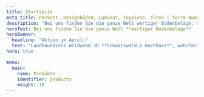 ```yaml
---
title: Startseite
meta_title: Parkett, Designböden, Laminat, Teppiche, Türen | Terra Bodenbeläge aus Freiburg-Opfingen
description: "Bei uns finden Sie die ganze Welt wertiger Bodenbeläge: markanter Parkett, flexibler Vinyl oder lebendiger Laminat? Wir haben den Belag, der Ihren Raum besonders macht."
heroText: Bei uns finden Sie die ganze Welt **wertiger Bodenbeläge**
heroBanner:
  headline: "Aktion im April:"
  text: "Landhausdiele Wildwood 3D **Schwarzwald & Hochharz**, wohnfertig geölt / 77,50€/m² inkl. MwSt. statt 110,55€/m² / **Format:** 190 x 15,5 mm / **Längen:** 600 - 2400 mm / **Nutzschicht:** 4mm / **Paketinhalt:** 2,233m² / **Sofort abholbereit** / gültig bis 28.04.2023"
hero: true

menu:
  main:
    name: Produkte
    identifier: products
    weight: 10
---
```

